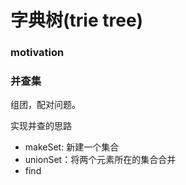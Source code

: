 # 字典树(trie tree)

### motivation

### 并查集

组团，配对问题。

实现并查的思路

* makeSet: 新建一个集合
* unionSet：将两个元素所在的集合合并
* find







